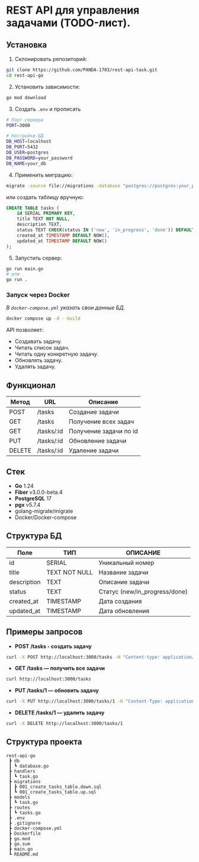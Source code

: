 # REST API для управления задачами (TODO-лист).

## Установка

1. Склонировать репозиторий:

```bash
git clone https://github.com/PANDA-1703/rest-api-task.git
cd rest-api-go
```

2. Установить зависимости:
```bash
go mod download
``` 

3. Создать `.env` и прописать 
```bash
# Порт сервера
PORT=3000

# Настройки БД 
DB_HOST=localhost
DB_PORT=5432
DB_USER=postgres    
DB_PASSWORD=your_password
DB_NAME=your_db
```

4. Применить миграцию:
```bash
migrate -source file://migrations -database "postgres://postgres:your_password@localhost/your_db?sslmode=disable" up
```

или создать таблицу вручную:
```SQL
CREATE TABLE tasks (
    id SERIAL PRIMARY KEY,
    title TEXT NOT NULL,
    description TEXT,
    status TEXT CHECK(status IN ('new', 'in_progress', 'done')) DEFAULT 'new',
    created_at TIMESTAMP DEFAULT NOW(),
    updated_at TIMESTAMP DEFAULT NOW()
);
```

5. Запустить сервер:
```bash
go run main.go
# или 
go run .
```

### Запуск через Docker
*В `docker-compose.yml` указать свои данные БД.*

```bash
docker compose up -d --build
```

API позволяет:
- Создавать задачу.
- Читать список задач.
- Читать одну конкретную задачу.
- Обновлять задачу.
- Удалять задачу.

## Функционал

| **Метод** | **URL**           | **Описание**                |
|-------|---------------|-------------------------|
| POST  | /tasks        | Создание задачи         |
| GET   | /tasks        | Получение всех задач    |
| GET   | /tasks/:id    | Получение задачи по id  |
| PUT   | /tasks/:id    | Обновление задачи       |
| DELETE| /tasks/:id    | Удаление задачи         |

## Стек

- **Go** 1.24
- **Fiber** v3.0.0-beta.4
- **PostgreSQL** 17
- **pgx** v5.7.4
- golang-migrate/migrate
- Docker/Docker-compose

## Структура БД

|Поле|ТИП|ОПИСАНИЕ|
|------|--------|------|
|id|SERIAL|Уникальный номер|
|title|TEXT NOT NULL|Название задачи|
|description|TEXT|Описание задачи|
|status|TEXT|Статус (new/in_progress/done)|
|created_at|TIMESTAMP|Дата создания|
|updated_at|TIMESTAMP|Дата обновления|


## Примеры запросов

- **POST /tasks - создать задачу**
```bash
curl -X POST http://localhost:3000/tasks -H "Content-type: application/json" -d '{"title":"Купить хлеб","description":"Сходить в магазин за хлебом","status":"new"}'
```

- **GET /tasks — получить все задачи**
```bash
curl http://localhost:3000/tasks
```

- **PUT /tasks/1 — обновить задачу**
```bash
curl -X PUT http://localhost:3000/tasks/1 -H "Content-Type: application/json" -d '{"title":"Купить хлеб и молоко","description":"Сходить в магазин, купить хлеб и молоко","status":"in_progress"}'
```

- **DELETE /tasks/1 — удалить задачу**
```bash
curl -X DELETE http://localhost:3000/tasks/1
```

## Структура проекта
```
rest-api-go
 ┣ db
 ┃ ┗ database.go
 ┣ handlers
 ┃ ┗ task.go
 ┣ migrations
 ┃ ┣ 001_create_tasks_table.down.sql
 ┃ ┗ 001_create_tasks_table.up.sql
 ┣ models
 ┃ ┗ task.go
 ┣ routes
 ┃ ┗ tasks.go
 ┣ .env
 ┣ .gitignore
 ┣ docker-compose.yml
 ┣ Dockerfile
 ┣ go.mod
 ┣ go.sum
 ┣ main.go
 ┗ README.md
```